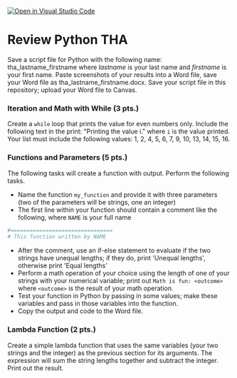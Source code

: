 [![Open in Visual Studio Code](https://classroom.github.com/assets/open-in-vscode-f059dc9a6f8d3a56e377f745f24479a46679e63a5d9fe6f495e02850cd0d8118.svg)](https://classroom.github.com/online_ide?assignment_repo_id=5471965&assignment_repo_type=AssignmentRepo)
# Review Python THA
Save a script file for Python with the following name: tha_lastname_firstname where *lastname* is your last name and *firstname* is your first name. Paste screenshots of your results into a Word file, save your Word file as tha_lastname_firstname.docx. Save your script file in this repository; upload your Word file to Canvas.

### Iteration and Math with While (3 pts.)
Create a `while` loop that prints the value for even numbers only. Include the following text in the print: "Printing the value i." where `i` is the value printed. Your list must include the following values: 1, 2, 4, 5, 6, 7, 9, 10, 13, 14, 15, 16.

### Functions and Parameters (5 pts.)
The following tasks will create a function with output. Perform the following tasks.
* Name the function `my_function` and provide it with three parameters (two of the parameters will be strings, one an integer)
* The first line within your function should contain a comment like the following, where `NAME` is your full name
```python
#================================
# This function written by NAME
```
* After the comment, use an if-else statement to evaluate if the two strings have unequal lengths; if they do, print 'Unequal lengths', otherwise print 'Equal lengths'
* Perform a math operation of your choice using the length of one of your strings with your numerical variable; print out `Math is fun: <outcome>` where `<outcome>` is the result of your math operation.
* Test your function in Python by passing in some values; make these variables and pass in those variables into the function.
* Copy the output and code to the Word file.

### Lambda Function (2 pts.)
Create a simple lambda function that uses the same variables (your two strings and the integer) as the previous section for its arguments. The expression will sum the string lengths together and subtract the integer. Print out the result.

